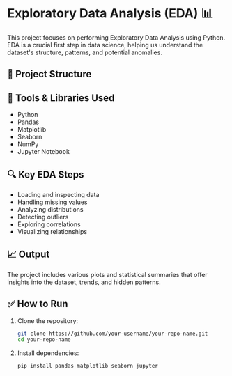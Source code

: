 # Exploratory Data Analysis (EDA) 📊

This project focuses on performing Exploratory Data Analysis using Python. EDA is a crucial first step in data science, helping us understand the dataset's structure, patterns, and potential anomalies.

## 📁 Project Structure


## 🧰 Tools & Libraries Used

- Python
- Pandas
- Matplotlib
- Seaborn
- NumPy
- Jupyter Notebook

## 🔍 Key EDA Steps

- Loading and inspecting data
- Handling missing values
- Analyzing distributions
- Detecting outliers
- Exploring correlations
- Visualizing relationships

## 📈 Output

The project includes various plots and statistical summaries that offer insights into the dataset, trends, and hidden patterns.

## ✅ How to Run

1. Clone the repository:
   ```bash
   git clone https://github.com/your-username/your-repo-name.git
   cd your-repo-name

2. Install dependencies:
   ```bash
   pip install pandas matplotlib seaborn jupyter
